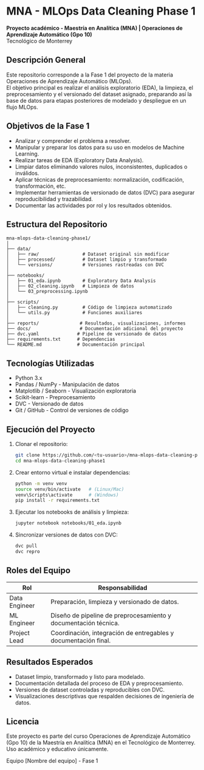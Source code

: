 # MNA - MLOps Data Cleaning Phase 1

**Proyecto académico - Maestría en Analítica (MNA) | Operaciones de Aprendizaje Automático (Gpo 10)**  
Tecnológico de Monterrey

## Descripción General

Este repositorio corresponde a la Fase 1 del proyecto de la materia Operaciones de Aprendizaje Automático (MLOps).  
El objetivo principal es realizar el análisis exploratorio (EDA), la limpieza, el preprocesamiento y el versionado del dataset asignado, preparando así la base de datos para etapas posteriores de modelado y despliegue en un flujo MLOps.

## Objetivos de la Fase 1

- Analizar y comprender el problema a resolver.
- Manipular y preparar los datos para su uso en modelos de Machine Learning.
- Realizar tareas de EDA (Exploratory Data Analysis).
- Limpiar datos eliminando valores nulos, inconsistentes, duplicados o inválidos.
- Aplicar técnicas de preprocesamiento: normalización, codificación, transformación, etc.
- Implementar herramientas de versionado de datos (DVC) para asegurar reproducibilidad y trazabilidad.
- Documentar las actividades por rol y los resultados obtenidos.

## Estructura del Repositorio

```
mna-mlops-data-cleaning-phase1/
│
├── data/
│   ├── raw/                # Dataset original sin modificar
│   ├── processed/          # Dataset limpio y transformado
│   └── versions/           # Versiones rastreadas con DVC
│
├── notebooks/
│   ├── 01_eda.ipynb        # Exploratory Data Analysis
│   ├── 02_cleaning.ipynb   # Limpieza de datos
│   └── 03_preprocessing.ipynb
│
├── scripts/
│   ├── cleaning.py         # Código de limpieza automatizado
│   └── utils.py            # Funciones auxiliares
│
├── reports/               # Resultados, visualizaciones, informes
├── docs/                  # Documentación adicional del proyecto
├── dvc.yaml              # Pipeline de versionado de datos
├── requirements.txt      # Dependencias
└── README.md             # Documentación principal
```

## Tecnologías Utilizadas

- Python 3.x
- Pandas / NumPy - Manipulación de datos
- Matplotlib / Seaborn - Visualización exploratoria
- Scikit-learn - Preprocesamiento
- DVC - Versionado de datos
- Git / GitHub - Control de versiones de código

## Ejecución del Proyecto

1. Clonar el repositorio:
   ```bash
   git clone https://github.com/<tu-usuario>/mna-mlops-data-cleaning-phase1.git
   cd mna-mlops-data-cleaning-phase1
   ```

2. Crear entorno virtual e instalar dependencias:
   ```bash
   python -m venv venv
   source venv/bin/activate   # (Linux/Mac)
   venv\Scripts\activate      # (Windows)
   pip install -r requirements.txt
   ```

3. Ejecutar los notebooks de análisis y limpieza:
   ```bash
   jupyter notebook notebooks/01_eda.ipynb
   ```

4. Sincronizar versiones de datos con DVC:
   ```bash
   dvc pull
   dvc repro
   ```

## Roles del Equipo

| Rol | Responsabilidad |
|-----|------------------|
| Data Engineer | Preparación, limpieza y versionado de datos. |
| ML Engineer | Diseño de pipeline de preprocesamiento y documentación técnica. |
| Project Lead | Coordinación, integración de entregables y documentación final. |

## Resultados Esperados

- Dataset limpio, transformado y listo para modelado.
- Documentación detallada del proceso de EDA y preprocesamiento.
- Versiones de dataset controladas y reproducibles con DVC.
- Visualizaciones descriptivas que respalden decisiones de ingeniería de datos.

## Licencia

Este proyecto es parte del curso Operaciones de Aprendizaje Automático (Gpo 10) de la Maestría en Analítica (MNA) en el Tecnológico de Monterrey.  
Uso académico y educativo únicamente.

Equipo [Nombre del equipo] - Fase 1
